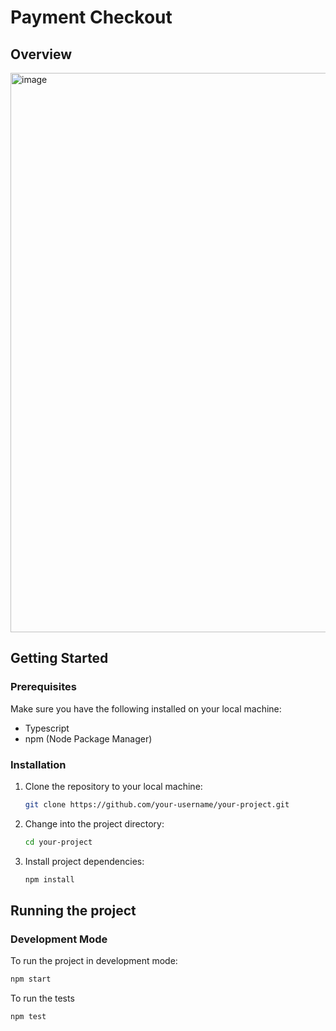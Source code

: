 # Payment Checkout

## Overview
<img width="895" alt="image" src="https://github.com/UJKEM/Checkout/assets/43888360/3bdc7666-1679-4641-87e6-efad1117a384">

## Getting Started

### Prerequisites

Make sure you have the following installed on your local machine:

- Typescript
- npm (Node Package Manager)

### Installation

1. Clone the repository to your local machine:

   ```bash
   git clone https://github.com/your-username/your-project.git
   ```
2. Change into the project directory:

   ```bash
   cd your-project
   ```
3. Install project dependencies:

   ```bash
   npm install
   ```
## Running the project

### Development Mode
To run the project in development mode:
```bash
npm start
```

To run the tests
```bash
npm test
```
